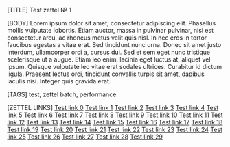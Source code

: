 [TITLE]
Test zettel № 1

[BODY]
Lorem ipsum dolor sit amet, consectetur adipiscing elit. 
Phasellus mollis vulputate lobortis. Etiam auctor, massa in pulvinar 
pulvinar, nisi est consectetur arcu, ac rhoncus metus velit quis nisl. 
In nec eros in tortor faucibus egestas a vitae erat. Sed tincidunt nunc 
urna. Donec sit amet justo interdum, ullamcorper orci a, cursus dui. 
Sed et sem eget nunc tristique scelerisque ut a augue. 
Etiam leo enim, lacinia eget luctus at, aliquet vel ipsum. 
Quisque vulputate leo vitae erat sodales ultrices. Curabitur id dictum 
ligula. Praesent lectus orci, tincidunt convallis turpis sit amet, dapibus 
iaculis nisi. Integer quis gravida erat. 

[TAGS]
test, zettel batch, performance

[ZETTEL LINKS]
[Test link 0](25.md)
[Test link 1](0.md)
[Test link 2](15.md)
[Test link 3](0.md)
[Test link 4](2.md)
[Test link 5](9.md)
[Test link 6](25.md)
[Test link 7](0.md)
[Test link 8](20.md)
[Test link 9](25.md)
[Test link 10](13.md)
[Test link 11](9.md)
[Test link 12](2.md)
[Test link 13](2.md)
[Test link 14](26.md)
[Test link 15](23.md)
[Test link 16](22.md)
[Test link 17](16.md)
[Test link 18](0.md)
[Test link 19](27.md)
[Test link 20](19.md)
[Test link 21](8.md)
[Test link 22](4.md)
[Test link 23](2.md)
[Test link 24](14.md)
[Test link 25](7.md)
[Test link 26](12.md)
[Test link 27](15.md)
[Test link 28](28.md)
[Test link 29](4.md)
